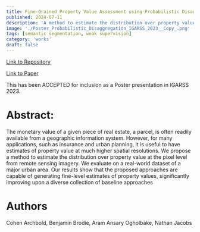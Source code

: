 ```yaml
---
title: Fine-Grained Property Value Assessment using Probabilistic Disaggregation
published: 2024-07-11
description: 'A method to estimate the distribution over property value at the pixel level from remote sensing imagery'
image: './Poster_Probabilistic_Disaggregation_IGARSS_2023__Copy_.png'
tags: [semantic segmentation, weak supervision]
category: 'works'
draft: false 
---
```


[Link to Repository](https://github.com/mvrl/disaggregation)

[Link to Paper](https://arxiv.org/abs/2306.00246)

This has been ACCEPTED for inclusion as a Poster presentation in IGARSS 2023.

# Abstract:

The monetary value of a given piece of real estate, a parcel, is often readily available from a geographic information system. However, for many applications, such as insurance and urban planning, it is useful to have estimates of property value at much higher spatial resolutions. We propose a method to estimate the distribution over property value at the pixel level from remote sensing imagery. We evaluate on a real-world dataset of a major urban area. Our results show that the proposed approaches are capable of generating fine-level estimates of property values, significantly improving upon a diverse collection of baseline approaches

# Authors
Cohen Archbold, Benjamin Brodie, Aram Ansary Ogholbake, Nathan Jacobs